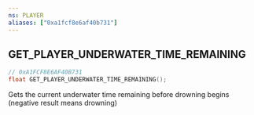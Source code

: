 ```yaml
---
ns: PLAYER
aliases: ["0xa1fcf8e6af40b731"]
---
```

## GET_PLAYER_UNDERWATER_TIME_REMAINING

```c
// 0xA1FCF8E6AF40B731
float GET_PLAYER_UNDERWATER_TIME_REMAINING();
```

Gets the current underwater time remaining before drowning begins (negative result means drowning)


